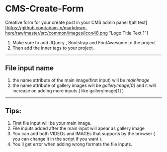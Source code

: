 # CMS-Create-Form
Creative form for your create post in your CMS admin panel
![alt text][https://github.com/adam-p/markdown-here/raw/master/src/common/images/icon48.png "Logo Title Text 1"]

1. Make sure to add JQuery , Bootstrap and FontAwesome to the project
2. Then add the <body> inner tags to your project.
___
## File input name
1. the name attribute of the main image(first input) will be *mainImage*
2. the name attribute of gallery images will be *galleryImage[0]* and it will increase on adding more inputs ( like galleryImage[1] )
___
## Tips:
1. First file input will be your main image.
2. File inputs added after the main input will apear as gallery image
3. You can add both VIDEOs and IMAGEs that supports by the browser ( you can change it in the script if you want ).
4. You'll get error when adding wrong formats the file inputs.
